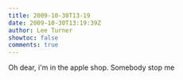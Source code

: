 ```yaml
---
title: 2009-10-30T13-19
date: 2009-10-30T13:19:39Z
author: Lee Turner
showtoc: false
comments: true
---
```


Oh dear, i'm in the apple shop. Somebody stop me

